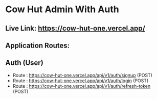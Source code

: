 # Cow Hut Admin With Auth

## Live Link: https://cow-hut-one.vercel.app/

## Application Routes:
## Auth (User)
* Route : https://cow-hut-one.vercel.app/api/v1/auth/signup (POST)
* Route : https://cow-hut-one.vercel.app/api/v1/auth/login (POST)
* Route : https://cow-hut-one.vercel.app/api/v1/auth/refresh-token (POST)

